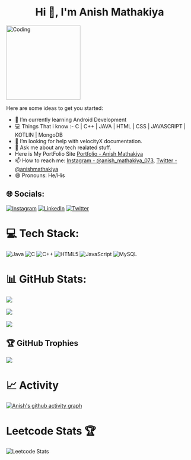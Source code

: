 
<h1 align="center">Hi 👋, I'm Anish Mathakiya</h1>
<img align="rigth" alt="Coding" width="200" src="https://media.tenor.com/BqbIhT4Mb7cAAAAd/programmer-rounded-edges.gif">

Here are some ideas to get you started:

- 🌱 I’m currently learning Android Development
- 💻 Things That i know :-
     C | C++ | JAVA | HTML | CSS | JAVASCRIPT | KOTLIN | MongoDB
- 🤔 I’m looking for help with velocityX documentation.
- 💬 Ask me about any tech realated stuff.
- Here is My PortFolio Site [Portfolio - Anish Mathakiya](https://techyportfolio.netlify.app/)
- 📫 How to reach me: [Instagram - @anish_mathakiya_073](https://www.instagram.com/anish_mathakiya_073/), [Twitter - @anishmathakiya](https://twitter.com/anishmathakiya)
- 😄 Pronouns: He/His 


## 🌐 Socials:
[![Instagram](https://img.shields.io/badge/Instagram-%23E4405F.svg?logo=Instagram&logoColor=white)](https://www.instagram.com/anish_mathakiya_073/) [![LinkedIn](https://img.shields.io/badge/LinkedIn-%230077B5.svg?logo=linkedin&logoColor=white)](https://www.linkedin.com/in/anishmathakiya/) [![Twitter](https://img.shields.io/badge/Twitter-%231DA1F2.svg?logo=Twitter&logoColor=white)](https://twitter.com/anish_mathakiya) 

# 💻 Tech Stack:
![Java](https://img.shields.io/badge/java-%23ED8B00.svg?style=for-the-badge&logo=java&logoColor=white) ![C](https://img.shields.io/badge/c-%2300599C.svg?style=for-the-badge&logo=c&logoColor=white) ![C++](https://img.shields.io/badge/c++-%2300599C.svg?style=for-the-badge&logo=c%2B%2B&logoColor=white) ![HTML5](https://img.shields.io/badge/html5-%23E34F26.svg?style=for-the-badge&logo=html5&logoColor=white) ![JavaScript](https://img.shields.io/badge/javascript-%23323330.svg?style=for-the-badge&logo=javascript&logoColor=%green) ![MySQL](https://img.shields.io/badge/MySQL-%23323330.svg?style=for-the-badge&logo=MySQL&logoColor=%23F7DF1E)

# 📊 GitHub Stats:
![](https://github-readme-stats.vercel.app/api?username=iam-anish&theme=radical&hide_border=false&include_all_commits=false&count_private=false)<br/><br/>
![](https://github-readme-streak-stats.herokuapp.com/?user=iam-anish&theme=radical&hide_border=false)<br/><br/>
![](https://github-readme-stats.vercel.app/api/top-langs/?username=iam-anish&theme=radical&hide_border=false&include_all_commits=false&count_private=false&layout=compact)
   

## 🏆 GitHub Trophies
![](https://github-profile-trophy.vercel.app/?username=iam-anish&theme=dracula&no-frame=true&no-bg=true&margin-w=4)


# 📈 Activity
[![Anish's github activity graph](https://github-readme-activity-graph.cyclic.app/graph?username=iam-anish&bg_color=fffff0&color=708090&line=24292e&point=24292e&area=true&hide_border=true)](https://github.com/iam-anish/github-readme-activity-graph)

# Leetcode Stats 🏆

![Leetcode Stats](https://leetcard.jacoblin.cool/anish_mathakiya?ext=heatmap)






